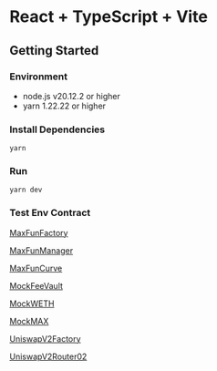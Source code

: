 # React + TypeScript + Vite

## Getting Started

### Environment
- node.js v20.12.2 or higher
- yarn 1.22.22 or higher

### Install Dependencies
```
yarn
```

### Run
```
yarn dev
```

### Test Env Contract
[MaxFunFactory](https://sepolia.basescan.org/address/0x1196285B248ba9b7760308bb991094F33de337Da#readProxyContract)

[MaxFunManager](https://sepolia.basescan.org/address/0x3e24Cbe70FA7d22821147f81c8bA73741Cb509f8#readProxyContract)

[MaxFunCurve](https://sepolia.basescan.org/address/0xb7DD6d95a081cb1cbc6350D04333c0D566E2801A#readProxyContract)

[MockFeeVault](https://sepolia.basescan.org/address/0xd751e5D6f6E5378dEc86c940b6D65562Eba5d82E#readProxyContract)

[MockWETH](https://sepolia.basescan.org/address/0xF58F5BFee6B2580a983aC25bEc2781E05475341C#readProxyContract)

[MockMAX](https://sepolia.basescan.org/address/0x99F25Ce00a185D06542B784a0c16d8E4465E5ea1#readProxyContract)

[UniswapV2Factory](https://sepolia.basescan.org/address/0x03cf0A72aAf71A66e9774747860700ADaaB89768#readProxyContract)

[UniswapV2Router02](https://sepolia.basescan.org/address/0x0EE941B8A2a7BD1f7Cdc7F7757166EAb1c690bAd#readProxyContract)
